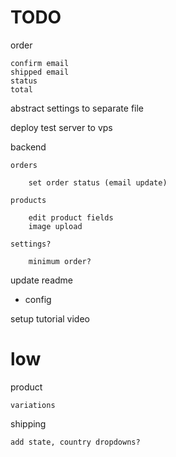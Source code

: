 # TODO

order 
    
    confirm email
    shipped email
    status
    total


abstract settings to separate file

deploy test server to vps

backend

    orders

        set order status (email update)

    products

        edit product fields
        image upload

    settings? 
        
        minimum order?

update readme
- config

setup tutorial video

# low

product

    variations

shipping

    add state, country dropdowns?

    